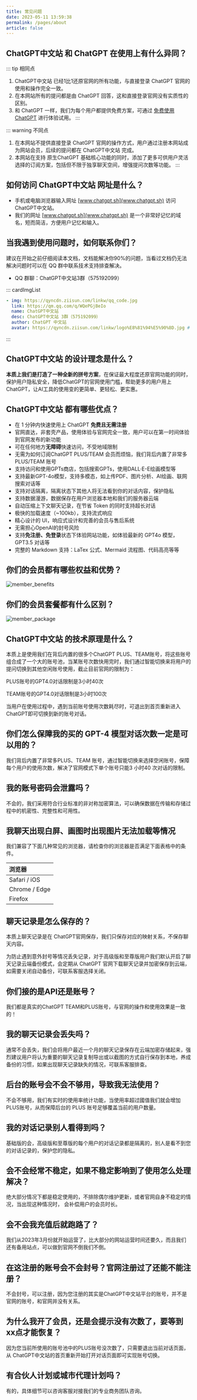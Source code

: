 ```yaml
---
title: 常见问题
date: 2023-05-11 13:59:38
permalink: /pages/about
article: false
---
```



## ChatGPT中文站 和 ChatGPT 在使用上有什么异同？

::: tip 相同点
1. ChatGPT中文站 已经1比1还原官网的所有功能，与直接登录 ChatGPT 官网的使用和操作完全一致。
2. 在本网站所有的提问都是由 ChatGPT 回答，这和直接登录官网没有实质性的区别。
3. 和 ChatGPT 一样，我们为每个用户都提供免费方案，可通过 [免费使用ChatGPT](www.chatgpt.sh/goto) 进行体验试用。
:::

::: warning 不同点
 1. 在本网站不提供直接登录 ChatGPT 官网的操作方式，用户通过注册本网站成为网站会员，后续的提问都在 ChatGPT中文站 完成。
 2. 本网站在支持 原生ChatGPT 基础核心功能的同时，添加了更多可供用户灵活选择的订阅方案，包括但不限于独享聊天空间，增强提问次数等功能。
:::

## 如何访问 ChatGPT中文站 网址是什么？

- 手机或电脑浏览器输入网址 [www.chatgpt.sh](www.chatgpt.sh) 访问 ChatGPT中文站。
- 我们的网址 [www.chatgpt.sh](www.chatgpt.sh) 是一个非常好记忆的域名，短而简洁，方便用户记忆和输入。

## 当我遇到使用问题时，如何联系你们？
建议在开始之前仔细阅读本文档，文档能解决你90%的问题，当看过文档仍无法解决问题时可以在 QQ 群中联系技术支持排查解决。
-  QQ 群聊：ChatGPT中文站3群（575192099）

::: cardImgList
```yaml
- img: https://qyncdn.ziisun.com/linkw/qq_code.jpg
  link: https://qm.qq.com/q/WQePGjBeIo
  name: ChatGPT中文站
  desc: ChatGPT中文站 3群（575192099）
  author: ChatGPT 中文站
  avatar: https://qyncdn.ziisun.com/linkw/logo%E8%81%94%E5%90%8D.jpg # 头像，可选
```
:::

## ChatGPT中文站 的设计理念是什么？

**本质上我们是打造了一种全新的拼号方案**，在保证最大程度还原官网功能的同时，保护用户隐私安全，降低ChatGPT的官网使用门槛，帮助更多的用户用上ChatGPT，让AI工具的使用变的更简单、更轻松、更实惠。

## ChatGPT中文站 都有哪些优点？

- 在 1 分钟内快速使用上 ChatGPT **免费且无需注册**
- 官网直达，非套壳产品，使用体验与官网完全一致，用户可以在第一时间体验到官网发布的新功能
- 可在任何地方**无障碍**快速访问，不受地域限制
- 无需为如何订阅ChatGPT PLUS/TEAM 会员而烦恼，我们背后内置了非常多 PLUS/TEAM 账号
- 支持访问和使用GPTs商店，包括搜索GPTs，使用DALL·E-E绘画模型等
- 支持最新GPT-4o模型，支持多模态，如上传PDF、图片分析、AI绘画、联网搜索对话等
- 支持对话隔离，隔离状态下其他人将无法看到你的对话内容，保护隐私
- 支持数据漫游，数据保存在用户浏览器本地和我们的服务器云端
- 自动压缩上下文聊天记录，在节省 Token 的同时支持超长对话
- 极快的加载速度（~100kb），支持流式响应
- 精心设计的 UI，响应式设计和完善的会员与售后系统
- 无需担心OpenAI的封号风险
- 支持**免注册、免登录**状态下体验网站功能，如体验最新的 GPT4o 模型，GPT3.5 对话等
- 完整的 Markdown 支持：LaTex 公式、Mermaid 流程图、代码高亮等等

## 你们的会员都有哪些权益和优势？

![member_benefits](./images/member_benefits.jpg)

## 你们的会员套餐都有什么区别？

![member_package](./images/member_package.jpg)

## ChatGPT中文站 的技术原理是什么？

本质上是使用我们在背后内置的很多个ChatGPT PLUS、TEAM账号，将这些账号组合成了一个大的账号池，当某账号次数快用完时，我们通过智能切换来将用户的提问切换到其他空闲账号使用，截止目前官网的限制为：

PLUS账号的GPT4.0对话限制是3小时40次

TEAM账号的GPT4.0对话限制是3小时100次

当用户在使用过程中，遇到当前账号使用次数耗尽时，可退出到首页重新进入ChatGPT即可切换到新的账号对话。

## 你们怎么保障我的买的 GPT-4 模型对话次数一定是可以用的？

我们背后内置了非常多PLUS、TEAM 账号，通过智能切换来选择空闲账号，保障每个用户的使用次数，解决了官网模式下单个账号只能3 小时40 次对话的限制。

## 我的账号密码会泄露吗？

不会的，我们采用符合行业标准的非对称加密算法，可以确保数据在传输和存储过程中的机密性、完整性和可用性。

## 我聊天出现白屏、画图时出现图片无法加载等情况

我们兼容了下面几种常见的浏览器，请检查你的浏览器是否满足下面表格中的条件。

| 浏览器        |
| :------------ |
| Safari / iOS  |
| Chrome / Edge |
| Firefox       |

## 聊天记录是怎么保存的？

本质上聊天记录是在 ChatGPT官网保存，我们只保存对应的映射关系，不保存聊天内容。

为防止遇到意外封号等情况丢失记录，对于高级版和至尊版用户我们默认开启了聊天记录云端备份模式，会定期从 ChatGPT 官网下载聊天记录并加密保存到云端，如需要关闭自动备份，可联系客服选择关闭。

## 你们接的是API还是账号？

我们都是真实的ChatGPT TEAM和PLUS账号，与官网的操作和使用效果是一致的！

## 我的聊天记录会丢失吗？

通常不会丢失，我们会将用户最近一个月的聊天记录保存在云端加密存储起来，强烈建议用户将认为重要的聊天记录复制导出或以截图的方式自行保存到本地，养成备份的习惯，如果出现聊天记录缺失的情况，可联系客服排查。

## 后台的账号会不会不够用，导致我无法使用？

不会不够用，我们有实时的使用率统计功能，当使用率超过國值我们就会增加PLUS账号，从而保障后台的 PLUS 账号足够覆盖当前的用户数量。

## 我的对话记录别人看得到吗？

基础版的会，高级版和至尊版的每个用户的对话记录都是隔离的，别人是看不到您的对话记录的，保护您的隐私。

## 会不会经常不稳定，如果不稳定影响到了使用怎么处理解决？

绝大部分情况下都是稳定使用的，不排除偶尔维护更新，或者官网自身不稳定的情况，当出现这种情况时， 会补偿用户的会员时长。

## 会不会我充值后就跑路了？

我们从2023年3月份就开始运营了，比大部分的网站运营时间还要久，而且我们还有备用站点，可以做到官网不倒我们不倒。

## 在这注册的账号会不会封号？官网注册过了还能不能注册？

不会封号，可以注册，因为您注册的其实是ChatGPT中文站平台的账号，并不是官网的账号，和官网并没有关系。

## 为什么我开了会员，还是会提示没有次数了，要等到xx点才能恢复？

因为您当前所使用的账号池中的PLUS账号没次数了，只需要退出当前对话页面，从 ChatGPT中文站的首页重新开始打开对话页面即可实现账号切换。

## 有合伙人计划或城市代理计划吗？

有的，具体细节可以咨询客服对接我们的专业商务团队咨询。